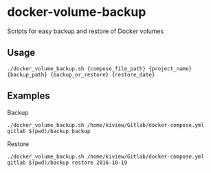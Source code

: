 # docker-volume-backup
Scripts for easy backup and restore of Docker volumes

## Usage

```
./docker_volume_backup.sh {compose_file_path} {project_name} {backup_path} {backup_or_restore} {restore_date}
```

## Examples

Backup

```
./docker_volume_backup.sh /home/kiview/Gitlab/docker-compose.yml gitlab $(pwd)/backup backup
```

Restore

```
./docker_volume_backup.sh /home/kiview/Gitlab/docker-compose.yml gitlab $(pwd)/backup restore 2016-10-19
```
